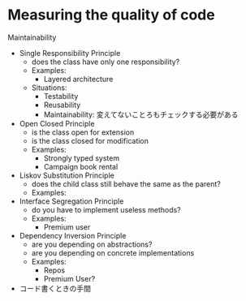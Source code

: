 # Measuring the quality of code

Maintainability
- Single Responsibility Principle
  - does the class have only one responsibility?
  - Examples: 
    - Layered architecture
  - Situations: 
    - Testability
    - Reusability
    - Maintainability: 変えてないことろもチェックする必要がある
- Open Closed Principle
  - is the class open for extension
  - is the class closed for modification
  - Examples: 
    - Strongly typed system
    - Campaign book rental
- Liskov Substitution Principle
  - does the child class still behave the same as the parent?
  - Examples: 
- Interface Segregation Principle
  - do you have to implement useless methods?
  - Examples: 
    - Premium user
- Dependency Inversion Principle
  - are you depending on abstractions?
  - are you depending on concrete implementations
  - Examples: 
    - Repos
    - Premium User?
- コード書くときの手間